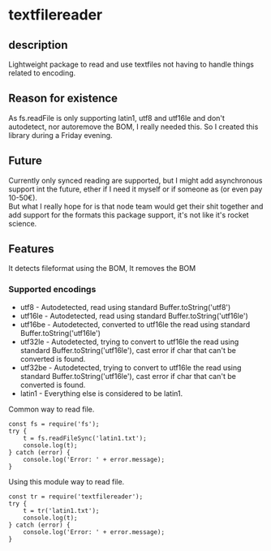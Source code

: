 # **textfilereader**  

## description  

Lightweight package to read and use textfiles not having to handle things related to encoding.

## Reason for existence

As fs.readFile is only supporting latin1, utf8 and utf16le and don't autodetect, nor autoremove the BOM, I really needed this. So I created this library during a Friday evening.

## Future

Currently only synced reading are supported, but I might add asynchronous support int the future, ether if I need it myself or if someone as (or even pay 10-50€).  
But what I really hope for is that node team would get their shit together and add support for the formats this package support, it's not like it's rocket science.

## Features

It detects fileformat using the BOM,
It removes the BOM  

### Supported encodings

* utf8 - Autodetected, read using standard Buffer.toString('utf8')  
* utf16le - Autodetected, read using standard Buffer.toString('utf16le')  
* utf16be - Autodetected, converted to utf16le the read using standard Buffer.toString('utf16le')  
* utf32le - Autodetected, trying to convert to utf16le the read using standard Buffer.toString('utf16le'), cast error if char that can't be converted is found.  
* utf32be - Autodetected, trying to convert to utf16le the read using standard Buffer.toString('utf16le'), cast error if char that can't be converted is found.  
* latin1 - Everything else is considered to be latin1.

Common way to read file.

    const fs = require('fs');
    try {
        t = fs.readFileSync('latin1.txt');
        console.log(t);
    } catch (error) {
        console.log('Error: ' + error.message);
    }

Using this module way to read file.

    const tr = require('textfilereader');
    try {
        t = tr('latin1.txt');
        console.log(t);
    } catch (error) {
        console.log('Error: ' + error.message);
    }
